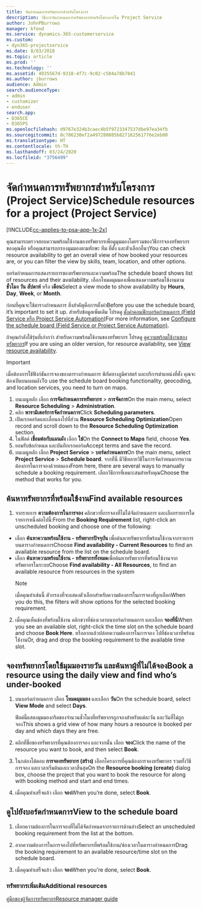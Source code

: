 ```yaml
---
title: จัดกำหนดการทรัพยากรสำหรับโครงการ
description: วิธีการจัดกำหนดการทรัพยากรสำหรับโครงการใน Project Service
author: JohnPBurrows
manager: kfend
ms.service: dynamics-365-customerservice
ms.custom:
- dyn365-projectservice
ms.date: 8/03/2018
ms.topic: article
ms.prod: ''
ms.technology: ''
ms.assetid: 4935567d-9318-4f7c-9c02-c584a78b7841
ms.author: jburrows
audience: Admin
search.audienceType:
- admin
- customizer
- enduser
search.app:
- D365CE
- D365PS
ms.openlocfilehash: d9767e324b3caec4b5f9723347537dbe97ea34fb
ms.sourcegitcommit: 8c786230ef2a497280885b827162561776e2eb00
ms.translationtype: HT
ms.contentlocale: th-TH
ms.lasthandoff: 03/24/2020
ms.locfileid: "3756499"
---
```

# <a name="schedule-resources-for-a-project-project-service"></a><span data-ttu-id="367cb-103">จัดกำหนดการทรัพยากรสำหรับโครงการ (Project Service)</span><span class="sxs-lookup"><span data-stu-id="367cb-103">Schedule resources for a project (Project Service)</span></span>

[!INCLUDE[cc-applies-to-psa-app-1x-2x](../includes/cc-applies-to-psa-app-1x-2x.md)]

<span data-ttu-id="367cb-104">คุณสามารถตรวจสอบความพร้อมใช้งานของทรัพยากรเพื่อดูมุมมองโดยรวมของวิธีการจองทรัพยากรของคุณคือ หรือคุณสามารถกรองมุมมองตามทักษะ ทีม ที่ตั้ง และตัวเลือกอื่นๆ</span><span class="sxs-lookup"><span data-stu-id="367cb-104">You can check resource availability to get an overall view of how booked your resources are, or you can filter the view by skills, team, location, and other options.</span></span>  
  
<span data-ttu-id="367cb-105">บอร์ดกำหนดการแสดงรายการของทรัพยากรและความพร้อม</span><span class="sxs-lookup"><span data-stu-id="367cb-105">The schedule board shows list of resources and their availability.</span></span> <span data-ttu-id="367cb-106">เลือกโหมดมุมมองเพื่อแสดงความพร้อมใช้งานตาม **ชั่วโมง** **วัน** **สัปดาห์** หรือ **เดือน**</span><span class="sxs-lookup"><span data-stu-id="367cb-106">Select a view mode to show availability by **Hours**, **Day**, **Week**, or **Month**.</span></span>  
  
<span data-ttu-id="367cb-107">ก่อนที่คุณจะใช้ตารางกำหนดการ สิ่งสำคัญคือการตั้งค่า</span><span class="sxs-lookup"><span data-stu-id="367cb-107">Before you use the schedule board, it’s important to set it up.</span></span> <span data-ttu-id="367cb-108">สำหรับข้อมูลเพิ่มเติม โปรดดู [ตั้งค่าคอนฟิกบอร์ดกำหนดการ (Field Service หรือ Project Service Automation)](../field-service/configure-schedule-board.md)</span><span class="sxs-lookup"><span data-stu-id="367cb-108">For more information, see [Configure the schedule board (Field Service or Project Service Automation)](../field-service/configure-schedule-board.md).</span></span>
  
<span data-ttu-id="367cb-109">ถ้าคุณกำลังใช้รุ่นที่เก่ากว่า สำหรับความพร้อมใช้งานของทรัพยากร โปรดดู [ดูความพร้อมใช้งานของทรัพยากร](../project-service/view-resource-availability.md)</span><span class="sxs-lookup"><span data-stu-id="367cb-109">If you are using an older version, for resource availability, see [View resource availability](../project-service/view-resource-availability.md).</span></span>  

> [!IMPORTANT]
>  <span data-ttu-id="367cb-110">เมื่อต้องการใช้ฟังก์ชันการจองของตารางกำหนดการ พิกัดทางภูมิศาสตร์ และบริการตำแหน่งที่ตั้ง คุณจะต้องเปิดบนแผนผัง</span><span class="sxs-lookup"><span data-stu-id="367cb-110">To use the schedule board booking functionality, geocoding, and location services, you need to turn on maps.</span></span>  
> 
> 1. <span data-ttu-id="367cb-111">บนเมนูหลัก เลือก **การจัดกำหนดการทรัพยากร** > **การจัดการ**</span><span class="sxs-lookup"><span data-stu-id="367cb-111">On the main menu, select **Resource Scheduling** > **Administration**.</span></span>  
> 2. <span data-ttu-id="367cb-112">คลิก **พารามิเตอร์การจัดกำหนดการ**</span><span class="sxs-lookup"><span data-stu-id="367cb-112">Click **Scheduling parameters**.</span></span>  
> 3. <span data-ttu-id="367cb-113">เปิดเรกคอร์ดและเลื่อนลงไปที่ส่วน **Resource Scheduling Optimization**</span><span class="sxs-lookup"><span data-stu-id="367cb-113">Open record and scroll down to the **Resource Scheduling Optimization** section.</span></span>  
> 4. <span data-ttu-id="367cb-114">ในฟิลด์ **เชื่อมต่อกับแผนผัง** เลือก **ใช่**</span><span class="sxs-lookup"><span data-stu-id="367cb-114">On the **Connect to Maps** field, choose **Yes**.</span></span>  
> 5. <span data-ttu-id="367cb-115">ยอมรับข้อกำหนด และบันทึกเรกคอร์ด</span><span class="sxs-lookup"><span data-stu-id="367cb-115">Accept terms and save the record.</span></span>  
> 6. <span data-ttu-id="367cb-116">บนเมนูหลัก เลือก **Project Service** > **บอร์ดกำหนดการ**</span><span class="sxs-lookup"><span data-stu-id="367cb-116">On the main menu, select **Project Service** > **Schedule board**.</span></span> <span data-ttu-id="367cb-117">จากที่นี่ มีวิธีหลายวิธีในการจัดกำหนดการความต้องการในการจองด้วยตนเอง</span><span class="sxs-lookup"><span data-stu-id="367cb-117">From here, there are several ways to manually schedule a booking requirement.</span></span> <span data-ttu-id="367cb-118">เลือกวิธีการที่เหมาะสมสำหรับคุณ</span><span class="sxs-lookup"><span data-stu-id="367cb-118">Choose the method that works for you.</span></span>
  
## <a name="find-available-resources"></a><span data-ttu-id="367cb-119">ค้นหาทรัพยากรที่พร้อมใช้งาน</span><span class="sxs-lookup"><span data-stu-id="367cb-119">Find available resources</span></span>

1.  <span data-ttu-id="367cb-120">จากรายการ **ความต้องการในการจอง** คลิกขวาที่การจองที่ไม่ได้จัดกำหนดการ และเลือกรายการใดรายการหนึ่งต่อไปนี้:</span><span class="sxs-lookup"><span data-stu-id="367cb-120">From the **Booking Requirement** list, right-click an unscheduled booking and choose one of the following:</span></span>  
  
- <span data-ttu-id="367cb-121">เลือก **ค้นหาความพร้อมใช้งาน - ทรัพยากรปัจจุบัน** เพื่อค้นหาทรัพยากรที่พร้อมใช้งานจากรายการบนตารางกำหนดการ</span><span class="sxs-lookup"><span data-stu-id="367cb-121">Choose **Find availability - Current Resources** to find an available resource from the list on the schedule board.</span></span>  
- <span data-ttu-id="367cb-122">เลือก **ค้นหาความพร้อมใช้งาน - ทรัพยากรทั้งหมด**เพื่อค้นหาทรัพยากรที่พร้อมใช้งานจากทรัพยากรในระบบ</span><span class="sxs-lookup"><span data-stu-id="367cb-122">Choose **Find availability - All Resources**, to find an available resource from resources in the system</span></span>  
   > [!NOTE]
   >  <span data-ttu-id="367cb-123">เมื่อคุณทำเช่นนี้ ตัวกรองที่จะแสดงตัวเลือกสำหรับความต้องการในการจองที่ถูกเลือก</span><span class="sxs-lookup"><span data-stu-id="367cb-123">When you do this, the filters will show options for the selected booking requirement.</span></span>  
  
2. <span data-ttu-id="367cb-124">เมื่อคุณเห็นช่องที่พร้อมใช้งาน คลิกขวาที่ช่องเวลาบนบอร์ดกำหนดการ และเลือก **จองที่นี่**</span><span class="sxs-lookup"><span data-stu-id="367cb-124">When you see an available slot, right-click the time slot on the schedule board and choose **Book Here**.</span></span> <span data-ttu-id="367cb-125">หรือลากแล้วปล่อยความต้องการในการจอง ไปที่ช่องเวลาที่พร้อมใช้งาน</span><span class="sxs-lookup"><span data-stu-id="367cb-125">Or, drag and drop the booking requirement to the available time slot.</span></span>  
  

## <a name="book-a-resource-using-the-daily-view-and-find-whos-under-booked"></a><span data-ttu-id="367cb-126">จองทรัพยากรโดยใช้มุมมองรายวัน และค้นหาผู้ที่ไม่ได้จอง</span><span class="sxs-lookup"><span data-stu-id="367cb-126">Book a resource using the daily view and find who’s under-booked</span></span>
  
1.  <span data-ttu-id="367cb-127">บนบอร์ดกำหนดการ เลือก **โหมดมุมมอง** และเลือก **วัน**</span><span class="sxs-lookup"><span data-stu-id="367cb-127">On the schedule board, select **View Mode** and select **Days**.</span></span>  
  
    <span data-ttu-id="367cb-128">ฟิลด์นี้แสดงมุมมองกริดของจำนวนชั่วโมงที่ทรัพยากรถูกจองสำหรับแต่ละวัน และวันที่ไม่ถูกจอง</span><span class="sxs-lookup"><span data-stu-id="367cb-128">This shows a grid view of how many hours a resource is booked per day and which days they are free.</span></span>  
  
2.  <span data-ttu-id="367cb-129">คลิกที่ชื่อของทรัพยากรที่คุณต้องการจอง และจากนั้น เลือก **จอง**</span><span class="sxs-lookup"><span data-stu-id="367cb-129">Click the name of the resource you want to book, and then select **Book**.</span></span>  
  
3.  <span data-ttu-id="367cb-130">ในกล่องโต้ตอบ **การจองทรัพยากร (สร้าง)** เลือกโครงการที่คุณต้องการจองทรัพยากร รวมทั้งวิธีการจอง และเวลาเริ่มต้นและเวลาสิ้นสุด</span><span class="sxs-lookup"><span data-stu-id="367cb-130">On the **Resource booking (create)** dialog box, choose the project that you want to book the resource for along with booking method and start and end times.</span></span>  
  
4.  <span data-ttu-id="367cb-131">เมื่อคุณทำเสร็จแล้ว เลือก **จอง**</span><span class="sxs-lookup"><span data-stu-id="367cb-131">When you’re done, select **Book**.</span></span>  
  
## <a name="view-to-the-schedule-board"></a><span data-ttu-id="367cb-132">ดูไปยังบอร์ดกำหนดการ</span><span class="sxs-lookup"><span data-stu-id="367cb-132">View to the schedule board</span></span>
  
1.  <span data-ttu-id="367cb-133">เลือกความต้องการในการจองที่ไม่ได้จัดกำหนดจากรายการด้านล่าง</span><span class="sxs-lookup"><span data-stu-id="367cb-133">Select an unscheduled booking requirement from the list at the bottom.</span></span>  
  
2.  <span data-ttu-id="367cb-134">ลากความต้องการในการจองไปที่ทรัพยากรที่พร้อมใช้งาน/ช่องเวลาในตารางกำหนดการ</span><span class="sxs-lookup"><span data-stu-id="367cb-134">Drag the booking requirement to an available resource/time slot on the schedule board.</span></span>  
  
3.  <span data-ttu-id="367cb-135">เมื่อคุณทำเสร็จแล้ว เลือก **จอง**</span><span class="sxs-lookup"><span data-stu-id="367cb-135">When you're done, select **Book**.</span></span>  
  
### <a name="additional-resources"></a><span data-ttu-id="367cb-136">ทรัพยากรเพิ่มเติม</span><span class="sxs-lookup"><span data-stu-id="367cb-136">Additional resources</span></span>  
 [<span data-ttu-id="367cb-137">คู่มือของผู้จัดการทรัพยากร</span><span class="sxs-lookup"><span data-stu-id="367cb-137">Resource manager guide</span></span>](../project-service/resource-manager-guide.md)
